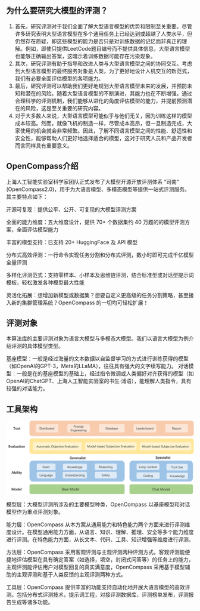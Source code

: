 ## 为什么要研究大模型的评测？

1. 首先，研究评测对于我们全面了解大型语言模型的优势和限制至关重要。尽管许多研究表明大型语言模型在多个通用任务上已经达到或超越了人类水平，但仍然存在质疑，即这些模型的能力是否只是对训练数据的记忆而非真正的理解。例如，即使只提供LeetCode题目编号而不提供具体信息，大型语言模型也能够正确输出答案，这暗示着训练数据可能存在污染现象。
2. 其次，研究评测有助于指导和改进人类与大型语言模型之间的协同交互。考虑到大型语言模型的最终服务对象是人类，为了更好地设计人机交互的新范式，我们有必要全面评估模型的各项能力。
3. 最后，研究评测可以帮助我们更好地规划大型语言模型未来的发展，并预防未知和潜在的风险。随着大型语言模型的不断演进，其能力也在不断增强。通过合理科学的评测机制，我们能够从进化的角度评估模型的能力，并提前预测潜在的风险，这是至关重要的研究内容。
4. 对于大多数人来说，大型语言模型可能似乎与他们无关，因为训练这样的模型成本较高。然而，就像飞机的制造一样，尽管成本高昂，但一旦制造完成，大家使用的机会就会非常频繁。因此，了解不同语言模型之间的性能、舒适性和安全性，能够帮助人们更好地选择适合的模型，这对于研究人员和产品开发者而言同样具有重要意义。

## OpenCompass介绍

上海人工智能实验室科学家团队正式发布了大模型开源开放评测体系 “司南” (OpenCompass2.0)，用于为大语言模型、多模态模型等提供一站式评测服务。其主要特点如下：

开源可复现：提供公平、公开、可复现的大模型评测方案

全面的能力维度：五大维度设计，提供 70+ 个数据集约 40 万题的的模型评测方案，全面评估模型能力

丰富的模型支持：已支持 20+ HuggingFace 及 API 模型

分布式高效评测：一行命令实现任务分割和分布式评测，数小时即可完成千亿模型全量评测

多样化评测范式：支持零样本、小样本及思维链评测，结合标准型或对话型提示词模板，轻松激发各种模型最大性能

灵活化拓展：想增加新模型或数据集？想要自定义更高级的任务分割策略，甚至接入新的集群管理系统？OpenCompass 的一切均可轻松扩展！


## 评测对象

本算法库的主要评测对象为语言大模型与多模态大模型。我们以语言大模型为例介绍评测的具体模型类型。

基座模型：一般是经过海量的文本数据以自监督学习的方式进行训练获得的模型（如OpenAI的GPT-3，Meta的LLaMA），往往具有强大的文字续写能力。
对话模型：一般是在的基座模型的基础上，经过指令微调或人类偏好对齐获得的模型（如OpenAI的ChatGPT、上海人工智能实验室的书生·浦语），能理解人类指令，具有较强的对话能力。


## 工具架构

<img src="tool.png" alt="Resized Image 1" width="800"/>

模型层：大模型评测所涉及的主要模型种类，OpenCompass 以基座模型和对话模型作为重点评测对象。

能力层：OpenCompass 从本方案从通用能力和特色能力两个方面来进行评测维度设计。在模型通用能力方面，从语言、知识、理解、推理、安全等多个能力维度进行评测。在特色能力方面，从长文本、代码、工具、知识增强等维度进行评测。

方法层：OpenCompass 采用客观评测与主观评测两种评测方式。客观评测能便捷地评估模型在具有确定答案（如选择，填空，封闭式问答等）的任务上的能力，主观评测能评估用户对模型回复的真实满意度，OpenCompass 采用基于模型辅助的主观评测和基于人类反馈的主观评测两种方式。

工具层：OpenCompass 提供丰富的功能支持自动化地开展大语言模型的高效评测。包括分布式评测技术，提示词工程，对接评测数据库，评测榜单发布，评测报告生成等诸多功能。
